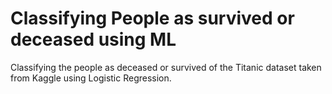 # Classifying People as survived or deceased using ML
Classifying the people as deceased or survived of the Titanic dataset taken from Kaggle using Logistic Regression.
